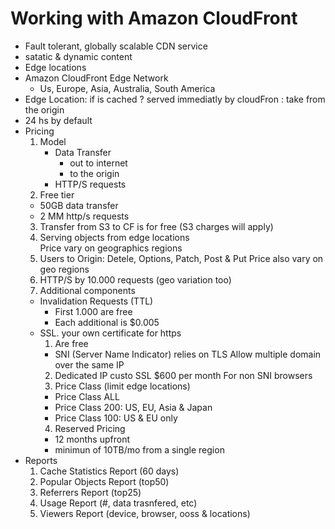 # Working with Amazon CloudFront

* Fault tolerant, globally scalable CDN service
* satatic & dynamic content
* Edge locations
* Amazon CloudFront Edge Network
  * Us, Europe, Asia, Australia, South America
* Edge Location: if is cached ? served immediatly by cloudFron : take from the origin
* 24 hs by default
* Pricing
  1. Model
     - Data Transfer
	   - out to internet
	   - to the origin
	 - HTTP/S requests
  2. Free tier
    - 50GB data transfer
	- 2 MM http/s requests
  3. Transfer from S3 to CF is for free (S3 charges will apply)
  4. Serving objects from edge locations  
     Price vary on geographics regions
  5. Users to Origin: Detele, Options, Patch, Post & Put
     Price also vary on geo regions
  6. HTTP/S by 10.000 requests (geo variation too)
  7. Additional components
    - Invalidation Requests (TTL)
	  - First 1.000 are free
	  - Each additional is $0.005
	- SSL. your own certificate for https
	  1. Are free
	    - SNI (Server Name Indicator) relies on TLS
		  Allow multiple domain over the same IP
	  2. Dedicated IP custo SSL $600 per month
		For non SNI browsers
	  3. Price Class (limit edge locations)
	    - Price Class ALL
	    - Price Class 200: US, EU, Asia & Japan
	    - Price Class 100: US & EU only
	  4. Reserved Pricing
	    - 12 months upfront
		- minimun of 10TB/mo from a single region
* Reports
  1. Cache Statistics Report (60 days)
  2. Popular Objects Report (top50)
  3. Referrers Report (top25)
  4. Usage Report (#, data trasnfered, etc)
  5. Viewers Report (device, browser, ooss & locations)
		  
	
